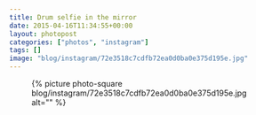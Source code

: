 ```yaml
---
title: Drum selfie in the mirror
date: 2015-04-16T11:34:55+00:00
layout: photopost
categories: ["photos", "instagram"]
tags: []
image: "blog/instagram/72e3518c7cdfb72ea0d0ba0e375d195e.jpg"
---
```


<figure class="photo photo--square">
  {% picture photo-square blog/instagram/72e3518c7cdfb72ea0d0ba0e375d195e.jpg alt="" %}
</figure>


